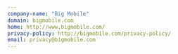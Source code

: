 ```yaml
---
company-name: "Big Mobile"
domain: bigmobile.com
home: http://www.bigmobile.com/
privacy-policy: http://bigmobile.com/privacy-policy/
email: privacy@bigmobile.com
---
```





